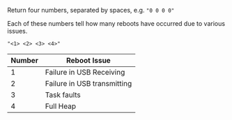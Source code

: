 Return four numbers, separated by spaces, e.g. `"0 0 0 0"`

Each of these numbers tell how many reboots have occurred due to various issues.

`"<1> <2> <3> <4>"`

| Number | Reboot Issue |
| ---- | ---- |
| 1 | Failure in USB Receiving |
| 2 | Failure in USB transmitting |
| 3 | Task faults |
| 4 | Full Heap |

